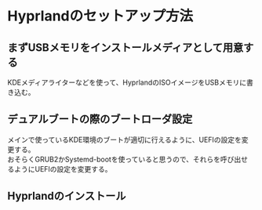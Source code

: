 # Hyprlandのセットアップ方法

## まずUSBメモリをインストールメディアとして用意する

KDEメディアライターなどを使って、HyprlandのISOイメージをUSBメモリに書き込む。

## デュアルブートの際のブートローダ設定

メインで使っているKDE環境のブートが適切に行えるように、UEFIの設定を変更する。\
おそらくGRUB2かSystemd-bootを使っていると思うので、それらを呼び出せるようにUEFIの設定を変更する。

## Hyprlandのインストール
